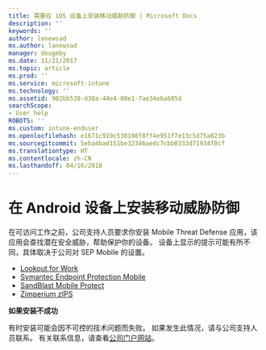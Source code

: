 ```yaml
---
title: 需要在 iOS 设备上安装移动威胁防御 | Microsoft Docs
description: ''
keywords: ''
author: lenewsad
ms.author: lanewsad
manager: dougeby
ms.date: 11/21/2017
ms.topic: article
ms.prod: ''
ms.service: microsoft-intune
ms.technology: ''
ms.assetid: 902bb538-d30a-44e4-80e1-7ae34e6a605d
searchScope:
- User help
ROBOTS: ''
ms.custom: intune-enduser
ms.openlocfilehash: e1671c919c530108f8ff4e951f7e13c5d75a623b
ms.sourcegitcommit: 5eba4bad151be32346aedc7cbb0333d71934f8cf
ms.translationtype: HT
ms.contentlocale: zh-CN
ms.lasthandoff: 04/16/2018
---
```

# <a name="install-mobile-threat-defense-on-your-android-device"></a>在 Android 设备上安装移动威胁防御

在可访问工作之前，公司支持人员要求你安装 Mobile Threat Defense 应用，该应用会查找潜在安全威胁，帮助保护你的设备。 设备上显示的提示可能有所不同，具体取决于公司对 SEP Mobile 的设置。

* [Lookout for Work](you-are-prompted-to-install-lookout-for-work-android.md)
* [Symantec Endpoint Protection Mobile](you-are-prompted-to-install-skycure-android.md)
* [SandBlast Mobile Protect](you-are-prompted-to-install-sandblast-android.md)
* [Zimperium zIPS](you-are-prompted-to-install-zips-android.md)

**如果安装不成功**

有时安装可能会因不可控的技术问题而失败。 如果发生此情况，请与公司支持人员联系。 有关联系信息，请查看[公司门户网站](https://portal.manage.microsoft.com#HelpDeskDialog)。
